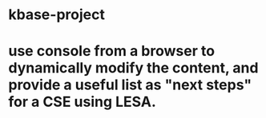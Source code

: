 # kbase-project
# use console from a browser to dynamically modify the content, and provide a useful list as "next steps" for a CSE using LESA.  
